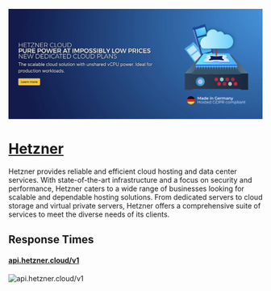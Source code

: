 [![Visit Hetzner](imagePreview.png)](https://hetzner.com)

# [Hetzner](https://hetzner.com)

Hetzner provides reliable and efficient cloud hosting and data center services. With state-of-the-art infrastructure and a focus on security and performance, Hetzner caters to a wide range of businesses looking for scalable and dependable hosting solutions. From dedicated servers to cloud storage and virtual private servers, Hetzner offers a comprehensive suite of services to meet the diverse needs of its clients.

## Response Times

#### [api.hetzner.cloud/v1](https://api.hetzner.cloud/v1)

![api.hetzner.cloud/v1](response-time-charts/api.hetzner.cloud%2Fv1.png)
